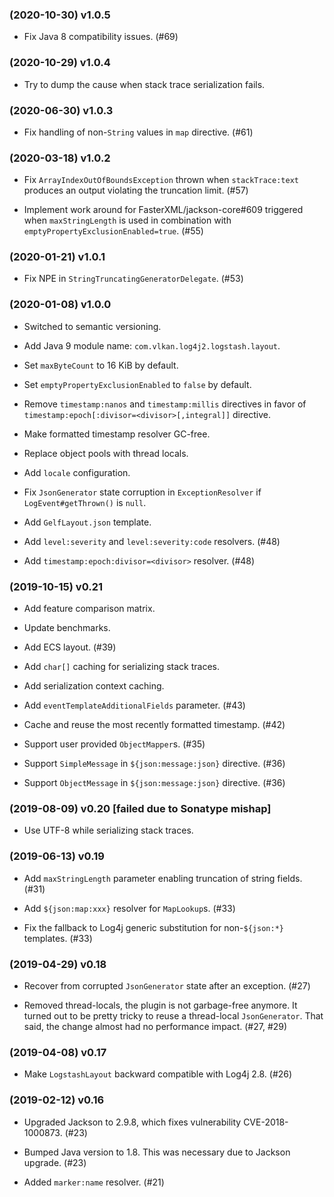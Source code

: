 ### (2020-10-30) v1.0.5

- Fix Java 8 compatibility issues. (#69)

### (2020-10-29) v1.0.4

- Try to dump the cause when stack trace serialization fails.

### (2020-06-30) v1.0.3

- Fix handling of non-`String` values in `map` directive. (#61)

### (2020-03-18) v1.0.2

- Fix `ArrayIndexOutOfBoundsException` thrown when `stackTrace:text` produces
  an output violating the truncation limit. (#57)

- Implement work around for FasterXML/jackson-core#609 triggered when
  `maxStringLength` is used in combination with
  `emptyPropertyExclusionEnabled=true`. (#55)

### (2020-01-21) v1.0.1

- Fix NPE in `StringTruncatingGeneratorDelegate`. (#53)

### (2020-01-08) v1.0.0

- Switched to semantic versioning.

- Add Java 9 module name: `com.vlkan.log4j2.logstash.layout`.

- Set `maxByteCount` to 16 KiB by default.

- Set `emptyPropertyExclusionEnabled` to `false` by default.

- Remove `timestamp:nanos` and `timestamp:millis` directives in favor of
  `timestamp:epoch[:divisor=<divisor>[,integral]]` directive.

- Make formatted timestamp resolver GC-free.

- Replace object pools with thread locals.

- Add `locale` configuration.

- Fix `JsonGenerator` state corruption in `ExceptionResolver` if
  `LogEvent#getThrown()` is `null`.

- Add `GelfLayout.json` template.

- Add `level:severity` and `level:severity:code` resolvers. (#48)

- Add `timestamp:epoch:divisor=<divisor>` resolver. (#48)

### (2019-10-15) v0.21

- Add feature comparison matrix.

- Update benchmarks.

- Add ECS layout. (#39)

- Add `char[]` caching for serializing stack traces.

- Add serialization context caching.

- Add `eventTemplateAdditionalFields` parameter. (#43)

- Cache and reuse the most recently formatted timestamp. (#42)

- Support user provided `ObjectMapper`s. (#35)

- Support `SimpleMessage` in `${json:message:json}` directive. (#36)

- Support `ObjectMessage` in `${json:message:json}` directive. (#36)

### (2019-08-09) v0.20 \[failed due to Sonatype mishap]

- Use UTF-8 while serializing stack traces.

### (2019-06-13) v0.19

- Add `maxStringLength` parameter enabling truncation of string fields. (#31)

- Add `${json:map:xxx}` resolver for `MapLookup`s. (#33)

- Fix the fallback to Log4j generic substitution for non-`${json:*}` templates. (#33)

### (2019-04-29) v0.18

- Recover from corrupted `JsonGenerator` state after an exception. (#27)

- Removed thread-locals, the plugin is not garbage-free anymore. It turned out
  to be pretty tricky to reuse a thread-local `JsonGenerator`. That said, the
  change almost had no performance impact. (#27, #29)

### (2019-04-08) v0.17

- Make `LogstashLayout` backward compatible with Log4j 2.8. (#26)

### (2019-02-12) v0.16

- Upgraded Jackson to 2.9.8, which fixes vulnerability CVE-2018-1000873. (#23)

- Bumped Java version to 1.8. This was necessary due to Jackson upgrade. (#23)

- Added `marker:name` resolver. (#21)
